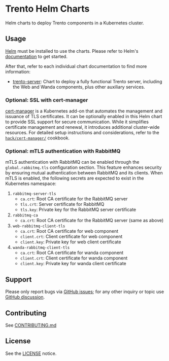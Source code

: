 # Trento Helm Charts

Helm charts to deploy Trento components in a Kubernetes cluster.

## Usage

[Helm](https://helm.sh) must be installed to use the charts.
Please refer to Helm's [documentation](https://helm.sh/docs/) to get started.

After that, refer to each individual chart documentation to find more information:

- [trento-server](docs/trento-server.md): Chart to deploy a fully functional Trento server, including the Web and Wanda components, plus other auxiliary services.

### Optional: SSL with cert-manager

[cert-manager](https://cert-manager.io/) is a Kubernetes add-on that automates the management and issuance of TLS certificates. It can be optionally enabled in this Helm chart to provide SSL support for secure communication. While it simplifies certificate management and renewal, it introduces additional cluster-wide resources. For detailed setup instructions and considerations, refer to the [`hack/cert-manager/`](/hack/cert-manager/README.md) cookbook.

### Optional: mTLS authentication with RabbitMQ

mTLS authentication with RabbitMQ can be enabled through the `global.rabbitmq.tls` configuration section. This feature enhances security by ensuring mutual authentication between RabbitMQ and its clients. 
When mTLS is enabled, the following secrets are expected to exist in the Kubernetes namespace:

1. `rabbitmq-server-tls`
    - `ca.crt`: Root CA certificate for the RabbitMQ server
    - `tls.crt`: Server certificate for RabbitMQ
    - `tls.key`: Private key for the RabbitMQ server certificate
2. `rabbitmq-ca`
    - `ca.crt`: Root CA certificate for the RabbitMQ server (same as above)
3. `web-rabbitmq-client-tls`
    - `ca.crt`: Root CA certificate for web component
    - `client.crt`: Client certificate for web component
    - `client.key`: Private key for web client certificate
4. `wanda-rabbitmq-client-tls`
    - `ca.crt`: Root CA certificate for wanda component
    - `client.crt`: Client certificate for wanda component
    - `client.key`: Private key for wanda client certificate

## Support

Please only report bugs via [GitHub issues](https://github.com/trento-project/trento/issues);
for any other inquiry or topic use [GitHub discussion](https://github.com/trento-project/trento/discussions).

## Contributing

See [CONTRIBUTING.md](CONTRIBUTING.md)

## License

See the [LICENSE](LICENSE) notice.

